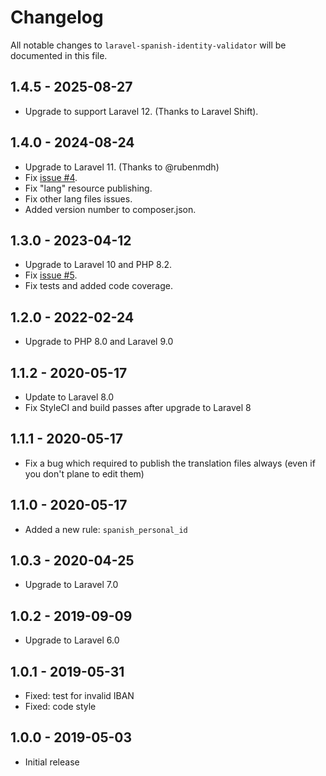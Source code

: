 # Changelog

All notable changes to `laravel-spanish-identity-validator` will be documented in this file.

## 1.4.5 - 2025-08-27

- Upgrade to support Laravel 12. (Thanks to Laravel Shift).
  

## 1.4.0 - 2024-08-24

- Upgrade to Laravel 11. (Thanks to @rubenmdh)
- Fix [issue #4](https://github.com/orumad/laravel-spanish-validator/issues/4).
- Fix "lang" resource publishing.
- Fix other lang files issues.
- Added version number to composer.json.


## 1.3.0 - 2023-04-12

- Upgrade to Laravel 10 and PHP 8.2.
- Fix [issue #5](https://github.com/orumad/laravel-spanish-validator/issues/5).
- Fix tests and added code coverage.


## 1.2.0 - 2022-02-24

- Upgrade to PHP 8.0 and Laravel 9.0


## 1.1.2 - 2020-05-17

- Update to Laravel 8.0
- Fix StyleCI and build passes after upgrade to Laravel 8


## 1.1.1 - 2020-05-17

- Fix a bug which required to publish the translation files always (even if you don't plane to edit them)


## 1.1.0 - 2020-05-17

- Added a new rule: `spanish_personal_id`


## 1.0.3 - 2020-04-25

- Upgrade to Laravel 7.0


## 1.0.2 - 2019-09-09

- Upgrade to Laravel 6.0


## 1.0.1 - 2019-05-31

- Fixed: test for invalid IBAN
- Fixed: code style


## 1.0.0 - 2019-05-03

- Initial release
